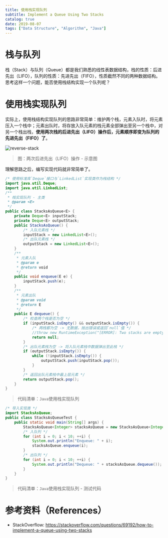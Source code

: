 ```yaml
---
title: 使用栈实现队列
subtitle: Implement a Queue Using Two Stacks
catalog: true
date: 2019-08-07
tags: ["Data Structure", "Algorithm", "Java"]
---
```


# 栈与队列

栈（Stack）与队列（Queue）都是我们熟悉的线性表数据结构，栈的性质：后进先出（LIFO），队列的性质：先进先出（FIFO），性质截然不同的两种数据结构。思考这样一个问题，能否使用栈结构实现一个队列呢？

# 使用栈实现队列

实际上，使用栈结构实现队列的思路非常简单：维护两个栈，元素入队时，将元素压入一个栈中；元素出队时，将存放入队元素的栈元素全部弹出至另一个栈中，对另一个栈出栈，**使用两次栈的后进先出（LIFO）操作后，元素顺序即变为队列的先进先出（FIFO）了**。

![reverse-stack](./reverse-stack.png)

> 图：两次后进先出（LIFO）操作 - 示意图

理解思路之后，编写实现代码就非常简单了。

```java
/* 使用标准库`Deque`接口与`LinkedList`实现类作为栈结构 */
import java.util.Deque;
import java.util.LinkedList;
/**
 * 栈实现队列 - 主类
 * @param <E>
 */
public class StacksAsQueue<E> {
    private Deque<E> inputStack;
    private Deque<E> outputStack;
    public StacksAsQueue() {
        /* 入队元素栈 */
        inputStack = new LinkedList<E>();
        /* 出队元素栈 */
        outputStack = new LinkedList<E>();
    }
    /**
     * 元素入队
     * @param e
     * @return void
     */
    public void enqueue(E e) {
        inputStack.push(e);
    }
    /**
     * 元素出队
     * @param void
     * @return E
     */
    public E dequeue() {
        /* 检查两个栈是否为空 */
        if (inputStack.isEmpty() && outputStack.isEmpty()) {
            /* 两栈都为空 -> 无数据，抛出错误或返回`null`值 */
            //throw new RuntimeException("[ERROR]: Two stacks are empty!");
            return null;
        }
        /* 出队元素栈为空 -> 将入队元素栈中数据弹出至此栈 */
        if (outputStack.isEmpty()) {
            while (!inputStack.isEmpty()) {
                outputStack.push(inputStack.pop());
            }
        }
        /* 返回出队元素栈中最上层元素 */
        return outputStack.pop();
    }
}
```
> 代码清单：`Java`使用栈实现队列

```java
/* 导入实现类 */
import StacksAsQueue;
public class StacksAsQueueTest {
    public static void main(String[] args) {
        StacksAsQueue<Integer> stacksAsQueue = new StacksAsQueue<Integer>();
        /* 入队列 */
        for (int i = 0; i < 10; ++i) {
            System.out.println("Enqueue: " + i);
            stacksAsQueue.enqueue(i);
        }
        /* 出队列 */
        for (int i = 0; i < 10; ++i) {
            System.out.println("Dequeue: " + stacksAsQueue.dequeue());
        }
    }
}
```
> 代码清单：`Java`使用栈实现队列 - 测试代码

# 参考资料（References）

- StackOverflow: https://stackoverflow.com/questions/69192/how-to-implement-a-queue-using-two-stacks

